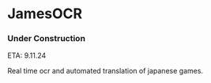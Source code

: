 # JamesOCR

### Under Construction
ETA: 9.11.24

Real time ocr and automated translation of japanese games.
